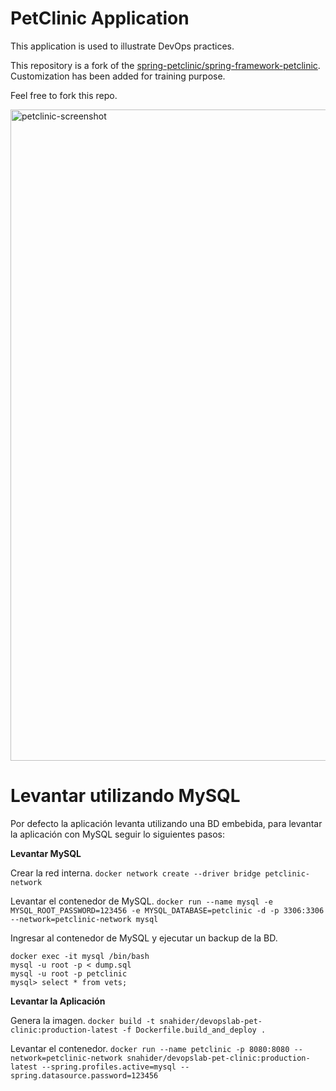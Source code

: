 # PetClinic Application

This application is used to illustrate DevOps practices.


This repository is a fork of the [spring-petclinic/spring-framework-petclinic](https://github.com/spring-petclinic/spring-framework-petclinic).
Customization has been added for training purpose.

Feel free to fork this repo.

<img width="1042" alt="petclinic-screenshot" src="https://cloud.githubusercontent.com/assets/838318/19727082/2aee6d6c-9b8e-11e6-81fe-e889a5ddfded.png">

# Levantar utilizando MySQL

Por defecto la aplicación levanta utilizando una BD embebida, para levantar la aplicación con MySQL seguir lo siguientes pasos:

**Levantar MySQL**

Crear la red interna.
`docker network create --driver bridge petclinic-network`

Levantar el contenedor de MySQL.
`docker run --name mysql -e MYSQL_ROOT_PASSWORD=123456 -e MYSQL_DATABASE=petclinic -d -p 3306:3306 --network=petclinic-network mysql`

Ingresar al contenedor de MySQL y ejecutar un backup de la BD.

```
docker exec -it mysql /bin/bash
mysql -u root -p < dump.sql
mysql -u root -p petclinic
mysql> select * from vets;
```

**Levantar la Aplicación**

Genera la imagen.
`docker build -t snahider/devopslab-pet-clinic:production-latest -f Dockerfile.build_and_deploy .`


Levantar el contenedor.
`docker run --name petclinic -p 8080:8080 --network=petclinic-network snahider/devopslab-pet-clinic:production-latest --spring.profiles.active=mysql --spring.datasource.password=123456`
